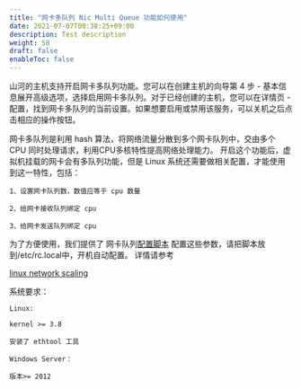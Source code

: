 ```yaml
---
title: "网卡多队列 Nic Multi Queue 功能如何使用"
date: 2021-07-07T00:38:25+09:00
description: Test description
weight: 50
draft: false
enableToc: false
---
```


山河的主机支持开启网卡多队列功能。您可以在创建主机的向导第 4 步 - 基本信息展开高级选项，选择启用网卡多队列。对于已经创建的主机，您可以在详情页 - 配置，找到网卡多队列的当前设置。如果想要启用或禁用该服务，可以关机之后点击相应的操作按钮。

网卡多队列是利用 hash 算法，将网络流量分散到多个网卡队列中，交由多个 CPU 同时处理请求，利用CPU多核特性提高网络处理能力。 开启这个功能后，虚拟机挂载的网卡会有多队列功能，但是 Linux 系统还需要做相关配置，才能使用到这一特性，包括：

    1、设置网卡队列数，数值应等于 cpu 数量

    2、给网卡接收队列绑定 cpu

    3、给网卡发送队列绑定 cpu

为了方便使用，我们提供了 网卡队列[配置脚本](https://jn1.is.shanhe.com/shanhe/docs/static/sh/nic_mq.sh) 配置这些参数，请把脚本放到/etc/rc.local中，开机自动配置。 详情请参考

 [linux network scaling](https://www.kernel.org/doc/Documentation/networking/scaling.txt)

系统要求：

    Linux:

    kernel >= 3.8

    安装了 ethtool 工具

    Windows Server：

    版本>= 2012



